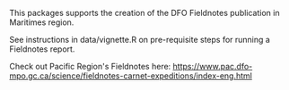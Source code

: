 This packages supports the creation of the DFO Fieldnotes publication in Maritimes region.   

See instructions in data/vignette.R on pre-requisite steps for running a Fieldnotes report.    

Check out Pacific Region's Fieldnotes here: https://www.pac.dfo-mpo.gc.ca/science/fieldnotes-carnet-expeditions/index-eng.html 
